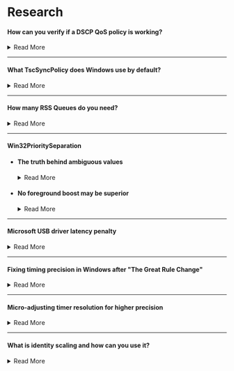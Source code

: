 # Research

#### How can you verify if a DSCP QoS policy is working?

<details>

<summary>Read More</summary>

- Download and install [Microsoft Network Monitor 3.4](https://www.microsoft.com/en-us/download/details.aspx?id=4865)

- Create a new capture

    <img src="/media/network-monitor-new-capture.png" width="450">

- Open the application that you have applied a DSCP value for and reproduce a scenario where packets will be sent and received (e.g. an online gaming match)

- Press F5 to start logging. After 30 seconds or so press F7 to stop the log

- In the left-hand pane, click on the process name and click on a packet header. Expand the packet info under the frame details and finally expand the Ipv4 subcategory. This will reveal the current DSCP value of each frame

    <img src="/media/network-monitor-dscp-value.png" width="400">

</details>

---

#### What TscSyncPolicy does Windows use by default?

<details>

<summary>Read More</summary>
<br>

After searching through the decompiled ``ntoskrnl.exe`` pseudocode in [Hex-Rays IDA](https://hex-rays.com/products/idahome), I noticed that HalpTscSyncPolicy is changed when TscSyncPolicy is configured by modifying the BCD store. Despite many claims of enhanced being the default value, there has not been evidence, so I decided to find out myself.

We can read HalpTscSyncPolicy in a local kernel debugger such as [WinDbg](https://docs.microsoft.com/en-us/windows-hardware/drivers/debugger/debugger-download-tools) in real-time to find out the different values it returns with different bcd store configurations.

``bcdedit.exe /deletevalue tscsyncpolicy`` (Windows default)

```
lkd> dd HalpTscSyncPolicy l1
fffff801`2de4a3ac  00000000
```

``bcdedit.exe /set tscsyncpolicy default``

```
lkd> dd HalpTscSyncPolicy l1
fffff803`1dc4a3ac  00000000
```

``bcdedit.exe /set tscsyncpolicy legacy``

```
lkd> dd HalpTscSyncPolicy l1
fffff805`1dc4a3ac  00000001
```

``bcdedit.exe /set tscsyncpolicy enhanced``

```
lkd> dd HalpTscSyncPolicy l1
fffff802`2864a3ac  00000002
```

In conclusion, Windows uses the default value, not enhanced or legacy. Although, the default value may correspond to another value which is not exposed by reading the output of HalpTscSyncPolicy.

</details>

---

#### How many RSS Queues do you need?

<details>

<summary>Read More</summary>
<br>

[Receive side scaling (RSS) is a network driver technology that enables the efficient distribution of network receive processing across multiple CPUs in multiprocessor systems](https://docs.microsoft.com/en-us/windows-hardware/drivers/network/introduction-to-receive-side-scaling). The amount you should use or need depends on your typical network load. In server environments, a large amount of RSS queues is desirable as receive processing delays will be reduced and ensures that no CPU is heavily loaded. The same concept can be applied to games however the network load differs significantly making it an invalid comparison, so I decided to carry out some experiments myself.

I simulated Valorant's network traffic in iperf using two machines (~300kb/s receive in deathmatch) and monitored the network driver's activity in xperf. Please note that RssBaseProcessor is set to 0, so theoretically, CPU 0 and CPU 1 should be handling DPCs/ISRs for ndis.sys.

<img src="/media/300kbps-ndis-xperf-report.png" width="500">

I noticed that despite having RSS queues set to 2, only CPU 1 was primarily handling interrupts for the driver which I assume was due to such little traffic. So I decided to re-test with the same configuration. However, this time I simulated 1Gbps network traffic to verify this.

<img src="/media/1gbps-ndis-xperf-report.png" width="500">

As expected, this scenario demonstrates that both CPU 0 and CPU 1 are handling DPCs/ISRs for ndis.sys.

Conclusion: During online matches, at most two RSS queues/cores are being utilized. However, there is no harm in using more than two, but it is important to be aware of the information above as people reserve consecutive cores specifically for the network driver when those core(s) could better be used for another driver or a real-time application. The amount of RSS queues a network adapter has may also determine the quality of the hardware, but this is yet to be explored but something to keep in mind.

</details>

---

#### Win32PrioritySeparation

- #### The truth behind ambiguous values

    <details>

    <summary>Read More</summary>
    <br>

    According to the documentation Windows allows up to 0x3F (63 decimal) because the bitmask is made up of 6-bits, so why do values above this exist? What happens if we enter a value greater than the (theoretically) maximum allowed?

    We can read PsPrioritySeparation and PspForegroundQuantum in a local kernel debugger such as WinDbg in real-time and use the quantum index provided in the Windows internals book to find out the different values it returns with different Win32PrioritySeparation entries.

    |PsPrioritySeparation|Foreground boost|
    |---|---|
    |2|3:1|
    |1|2:1|
    |0|1:1|

    <img src="/media/w32ps-quantum-index.png" width="600">

    Demonstration with the Windows default, 0x2 (2 decimal)

    ```
    lkd> dd PsPrioritySeparation L1
    fffff802`3a6fc5c4  00000002

    lkd> db PspForegroundQuantum L3
    fffff802`3a72e874  06 0c 12
    ```

    PspForegroundQuantum returns the values in hexadecimal, so we need to convert it to decimal in order to use the tables correctly. ``06 0c 12`` is equivalent to ``6 12 18`` and PsPrioritySeparation returns ``2``. In the tables, this corresponds to short, variable, 3:1. But we already knew this as it is documented by Microsoft, so now lets try an ambiguous value.

    ``0xffff3f91 (4294918033 decimal)``

    ```
    lkd> dd PsPrioritySeparation L1
    fffff802`3a6fc5c4  00000001

    lkd> db PspForegroundQuantum L3
    fffff802`3a72e874  0c 18 24
    ```

    ``0c 18 24`` is equivalent to ``12 24 36`` and PsPrioritySeparation returns ``1`` which corresponds to long, variable, 2:1. Nothing special as it seems, this is actually equivalent to values less than the maximum documented value as shown in [this csv](https://raw.githubusercontent.com/djdallmann/GamingPCSetup/master/CONTENT/RESEARCH/FINDINGS/win32prisep0to271.csv). I had the same results while testing various other values.

    Conclusion: Why does Windows allow us to enter values greater than 0x3F (63 decimal) if any value greater than this is equivalent to values less than the maximum documented value? The reason behind this is that the maximum value for a REG_DWORD is 0xFFFFFFFF (4294967295 decimal) and there are no restrictions in place to prevent users to entering an illogical value, so when the kernel reads the Win32PrioritySeparation registry key, it must account for invalid values, so it only reads a portion of the entered value. The portion it chooses to read is the first 6-bits of the bitmask which means values greater than 63 are recurring values. The table below consists of all possible values (consistent between client and server editions of Windows as ``00`` or ``11`` were not used in ``AABB`` of ``AABBCC`` in the bitmask which have different meanings on client/server). The time in milliseconds are based on the modern x86/x64 multiprocessor clock interrupt frequency.

    Although a foreground boost can not be used when using a fixed length interval in terms of the quantum, PsPrioritySeparation still changes, and another thread priority boosting mechanism just happens to use the value of it so in reality, a fixed 3:1 quantum should have a perceivable difference compared to a fixed 1:1 quantum. See the paragraph below from Windows Internals.

    > As will be described shortly, whenever a thread in the foreground process completes a wait operation on
    a kernel object, the kernel boosts its current (not base) priority by the current value of
    PsPrioritySeparation. (The windowing system is responsible for determining which process is
    considered to be in the foreground.) As described earlier in this chapter in the section “Controlling the
    quantum,” PsPrioritySeparation reflects the quantum-table index used to select quantums for the
    threads of foreground applications. However, in this case, it is being used as a priority boost value.

    |**Hexadecimal**|**Decimal**|**Binary**|**Interval**|**Length**|**ForegroundQU**|**BackgroundQU**|**TotalQU**|
    |---|---|---|---|---|---|---|---|
    |0x14|20|010100|Long|Variable|12 (62.50ms)|12 (62.50ms)|24 (125.00ms)
    |0x15|21|010101|Long|Variable|24 (125.00ms)|12 (62.50ms)|36 (187.50ms)
    |0x16|22|010110|Long|Variable|36 (187.50ms)|12 (62.50ms)|48 (250.00ms)
    |0x18|24|011000|Long|Fixed|36 (187.50ms)|36 (187.50ms)|72 (375.00ms)
    |0x19|25|011001|Long|Fixed|36 (187.50ms)|36 (187.50ms)|72 (375.00ms)
    |0x1A|26|011010|Long|Fixed|36 (187.50ms)|36 (187.50ms)|72 (375.00ms)
    |0x24|36|100100|Short|Variable|6 (31.25ms)|6 (31.25ms)|12 (62.50ms)
    |0x25|37|100101|Short|Variable|12 (62.50ms)|6 (31.25ms)|18 (93.75ms)
    |0x26|38|100110|Short|Variable|18 (93.75ms)|6 (31.25ms)|24 (125.00ms)
    |0x28|40|101000|Short|Fixed|18 (93.75ms)|18 (93.75ms)|36 (281.25ms)
    |0x29|41|101001|Short|Fixed|18 (93.75ms)|18 (93.75ms)|36 (281.25ms)
    |0x2A|42|101010|Short|Fixed|18 (93.75ms)|18 (93.75ms)|36 (281.25ms)

    </details>

- #### No foreground boost may be superior

    <details>

    <summary>Read More</summary>
    <br>

    Out of the box, Windows uses 0x2 (2 decimal) which (in terms of foreground boosting) means that the threads of foreground processes get three times as much processor time than the threads of background processes each time they are scheduled for the processor. While this is theoretically desirable when running your real-time application, we need to pause for a moment and think about the potential damage this may be doing.

    We can view the QuantumReset value in a local kernel debugger such as [WinDbg](https://docs.microsoft.com/en-us/windows-hardware/drivers/debugger/debugger-download-tools) in real-time to check what a process's share of the total quantum is.

    ```
    QuantumReset is the default, full quantum of each thread on the system when it
    is replenished This value is cached into each thread of the process, but the KPROCESS
    structure is easier to look at 
    ```

    A script must be used as a sleep delay is required so that the window can be brought to the front and be made the foreground process. ``!process 0 0`` can be used to list running processes on the system.

    Script.txt contents

    ```
    .sleep 1000
    dt nt!_KPROCESS <address> QuantumReset
    ```

    ---

    ``Valorant`` (real-time application)

    ```
    lkd> $$>a< "script.txt"
        +0x281 QuantumReset : 18 ''
    ```

    ``Csrss`` (input processing)

    ```
    lkd> $$>a< "script.txt"
        +0x281 QuantumReset : 6 ''
    ```

    ``System`` (Windows kernel)

    ```
    lkd> $$>a< "script.txt"
        +0x281 QuantumReset : 6 ''
    ```

    ``Audiodg`` (Windows audio)

    ```
    lkd> $$>a< "script.txt"
        +0x281 QuantumReset : 6 ''
    ```

    As you can see above, despite their importance, the real-time application gets three times more CPU times than csrss, kernel and audio threads which can be problematic. If we use no foreground boost, all processes will get as much CPU time as each other (see below). The same result can be achieved with a fixed quantum because it automatically implies no foreground boost can be used

    ``Valorant`` (real-time application)

    ```
    lkd> $$>a< "script.txt"
        +0x281 QuantumReset : 6 ''
    ```

    ``Csrss`` (input processing)

    ```
    lkd> $$>a< "script.txt"
        +0x281 QuantumReset : 6 ''
    ```

    ``System`` (Windows kernel)

    ```
    lkd> $$>a< "script.txt"
        +0x281 QuantumReset : 6 ''
    ```

    ``Audiodg`` (Windows audio)

    ```
    lkd> $$>a< "script.txt"
        +0x281 QuantumReset : 6 ''
    ```

    </details>

---

#### Microsoft USB driver latency penalty

<details>

<summary>Read More</summary>
<br>

On a stock Win10 installation, the Wdf01000.sys driver handles USB connectivity but using it comes with a major latency penalty compared to using vendor USB drivers.

#### ``Wdf01000.sys``

<img src="/media/wdf01000-usb-xperf-report.png" width="500">

#### ``amdxhc31.sys (vendor USB drivers)``

<img src="/media/amdxhc31-usb-xperf-report.png" width="500">

Excluding benchmark variation, ISR/DPC count and ISR latency is identical. However, with the vendor drivers, DPC latency was positively impacted and for this reason it would be appropriate to update the USB driver if applicable, but your mileage may vary so feel free to benchmark it on your own system.

</details>

---

#### Fixing timing precision in Windows after "The Great Rule Change"

<details>

<summary>Read More</summary>
<br>

Starting with 2004, the calling process attempting to raise the clock interrupt frequency no longer functions on a global level and is independent of other processes running on the system. A recent comment on the [Great Rule Change](https://randomascii.wordpress.com/2020/10/04/windows-timer-resolution-the-great-rule-change) article suggested a registry key (see below) which claims to restore the old timer implementation, so I decided to investigate.

```
[HKEY_LOCAL_MACHINE\SYSTEM\CurrentControlSet\Control\Session Manager\kernel]
"GlobalTimerResolutionRequests"=dword:00000001
```

I wrote two programs similar to Bruce Dawson's [measure_interval.cpp](https://github.com/randomascii/blogstuff/blob/main/timer_interval/measure_interval.cpp) and [change_interval.cpp](https://github.com/randomascii/blogstuff/blob/main/timer_interval/change_interval.cpp) program to benchmark how long the system sleeps for in reality when trying to sleep for 1ms by calling Sleep(1) and to raise the timer resolution. Compiled binaries and the source code can be found in the [TimerResolution repository](https://github.com/amitxv/TimerResolution). As the minimum resolution is 15.625ms, Sleep(1) has the potential to sleep up to ~16ms depending on the current resolution. We can determine whether another process calling for a higher resolution increases the sleep precision of our measure program.

**MeasureSleep.cpp**:

```cpp
ULONG MinimumResolution, MaximumResolution, CurrentResolution;
LARGE_INTEGER start, end, freq;

QueryPerformanceFrequency(&freq);

for (;;) {
    // get current resolution
    NtQueryTimerResolution(&MinimumResolution, &MaximumResolution, &CurrentResolution)

    // benchmark Sleep(1)
    QueryPerformanceCounter(&start);
    Sleep(1);
    QueryPerformanceCounter(&end);

    double delta_s = (double)(end.QuadPart - start.QuadPart) / freq.QuadPart;
    double delta_ms = delta_s * 1000;

    std::cout << "Resolution: " << (CurrentResolution / 10000.0) << "ms, Sleep(1) slept " << delta_ms << "ms (delta: " << delta_ms - 1 << ")\n";

    Sleep(1000); // pause for a second between iterations
}
```

**SetTimerResolution.cpp**:

```cpp
ULONG MinimumResolution, MaximumResolution, CurrentResolution;

NtQueryTimerResolution(&MinimumResolution, &MaximumResolution, &CurrentResolution)
NtSetTimerResolution(MaximumResolution, true, &CurrentResolution)

std::cout << "Resolution set to: " << (CurrentResolution / 10000.0) << "ms\n";
Sleep(INFINITE);
```

**Results (Windows 10 21H2 Client)**:

```
Resolution: 0.499200ms, Sleep(1) slept 15.510000ms (delta: 14.510000)
Resolution: 0.499200ms, Sleep(1) slept 15.540000ms (delta: 14.540000)
Resolution: 0.499200ms, Sleep(1) slept 15.480000ms (delta: 14.480000)
Resolution: 0.499200ms, Sleep(1) slept 15.581000ms (delta: 14.581000)
Resolution: 0.499200ms, Sleep(1) slept 15.547400ms (delta: 14.547400)
Resolution: 0.499200ms, Sleep(1) slept 15.474400ms (delta: 14.474400)
Resolution: 0.499200ms, Sleep(1) slept 15.475700ms (delta: 14.475700)
Resolution: 0.499200ms, Sleep(1) slept 15.546600ms (delta: 14.546600)
Resolution: 0.499200ms, Sleep(1) slept 15.480700ms (delta: 14.480700)
Resolution: 0.499200ms, Sleep(1) slept 15.504500ms (delta: 14.504500)
```

0.5ms resolution is requested, but it seems that it did not increase the precision of Sleep(1) which meant the registry key was not working, so I decided to dig further. Upon searching for the entry in ``ntoskrnl.exe`` with [Hex-Rays IDA](https://hex-rays.com/products/idahome), it seems that the string ``GlobalTimerResolutionRequests`` was nowhere to be found. Subsequently, I grabbed the kernel from Windows 11 22H2 and the string along with the entry seemed to exist in there. For reference, it is ``KiGlobalTimerResolutionRequests`` which can be read in a local kernel debugger such as WinDbg.

After collecting all the kernels from Windows 10 2004 - 22H2 client, LTSC and server editions, I can conclude that the entry only exists in server 2022+ and Windows 11+ and we can test this by checking if the entry can be successfully read, see below for an example. Random observation; the registry key is present and already set to 1 on server 2022+

**Server 2022+ and Windows 11+**:

```
lkd> dd KiGlobalTimerResolutionRequests L1
fffff803`444fb5c6  00000000
```

**Any other build**:

```
lkd> dd KiGlobalTimerResolutionRequests L1
Couldn't resolve error at 'KiGlobalTimerResolutionRequests '
```

Now that we have established what the supported Windows versions are, let's re-test the registry key. I'll be using Windows 11 (for a particular reason which is explained later).

**Results (Windows 11 22H2)**:

```
Resolution: 0.500000ms, Sleep(1) slept 1.496800ms (delta: 0.496800)
Resolution: 0.500000ms, Sleep(1) slept 1.495600ms (delta: 0.495600)
Resolution: 0.500000ms, Sleep(1) slept 1.495300ms (delta: 0.495300)
Resolution: 0.500000ms, Sleep(1) slept 1.495600ms (delta: 0.495600)
Resolution: 0.500000ms, Sleep(1) slept 1.496400ms (delta: 0.496400)
Resolution: 0.500000ms, Sleep(1) slept 1.495300ms (delta: 0.495300)
Resolution: 15.625000ms, Sleep(1) slept 15.623500ms (delta: 14.623500)
Resolution: 15.625000ms, Sleep(1) slept 15.624500ms (delta: 14.624500)
Resolution: 15.625000ms, Sleep(1) slept 15.616100ms (delta: 14.616100)
Resolution: 15.625000ms, Sleep(1) slept 15.624200ms (delta: 14.624200)
```

As shown above, the registry key is working and Sleep(1) is sleeping around ~1.5ms which is what we want (the closer to 1ms the better). However, you can see that it was sleeping for ~16 ms towards the end. This is because I deliberately minimized the calling process to check whether GlobalTimerResolutionRequests circumvents this change (which it does not) as previously demonstrated:

- See [media/windows11-timeapi-changes.png](/media/windows11-timeapi-changes.png)

> Starting with Windows 11, if a window-owning process becomes fully occluded, minimized, or otherwise invisible or inaudible to the end user, Windows does not guarantee a higher resolution than the default system resolution. See SetProcessInformation for more information on this behavior.

Luckily, [SetProcessInformation](https://learn.microsoft.com/en-us/windows/win32/api/processthreadsapi/nf-processthreadsapi-setprocessinformation) can be used so that the calling process's resolution request is respected regardless of it's state. This is done by adding the following lines:

```cpp
PROCESS_POWER_THROTTLING_STATE PowerThrottling;
RtlZeroMemory(&PowerThrottling, sizeof(PowerThrottling));

PowerThrottling.Version = PROCESS_POWER_THROTTLING_CURRENT_VERSION;
PowerThrottling.ControlMask = PROCESS_POWER_THROTTLING_IGNORE_TIMER_RESOLUTION;
PowerThrottling.StateMask = 0;

SetProcessInformation(GetCurrentProcess(), ProcessPowerThrottling, &PowerThrottling, sizeof(PowerThrottling));
```

Now we can confirm whether this works by minimizing the calling process as shown below to check if the resolution remains at ~0.5ms, and it indeed does.

```
Resolution: 0.500000ms, Sleep(1) slept 1.494400ms (delta: 0.494400)
Resolution: 0.500000ms, Sleep(1) slept 1.494700ms (delta: 0.494700)
Resolution: 0.500000ms, Sleep(1) slept 1.494900ms (delta: 0.494900)
Resolution: 0.500000ms, Sleep(1) slept 1.495200ms (delta: 0.495200)
Resolution: 0.500000ms, Sleep(1) slept 1.495800ms (delta: 0.495800) // minimized around here
Resolution: 0.500000ms, Sleep(1) slept 1.495900ms (delta: 0.495900)
Resolution: 0.500000ms, Sleep(1) slept 1.495900ms (delta: 0.495900)
Resolution: 0.500000ms, Sleep(1) slept 1.495800ms (delta: 0.495800)
Resolution: 0.500000ms, Sleep(1) slept 1.495500ms (delta: 0.495500)
Resolution: 0.500000ms, Sleep(1) slept 1.494400ms (delta: 0.494400)
```

</details>

---

#### Micro-adjusting timer resolution for higher precision

<details>

<summary>Read More</summary>
<br>

Everyone is aware that raising the clock interrupt frequency/timer resolution results in higher precision. On most systems, 0.5ms is the maximum supported resolution, but what advantage does micro-adjusting the resolution bring to the table?

During a period of testing, I mistakenly set the timer resolution to arbitrary value instead of the maximum supported and noticed that the sleep delays being measured in the [MeasureSleep](https://github.com/amitxv/TimerResolution) program were reproducibly lower compared to any resolution that was requested before. The results below consist of the sleep delays with different requested resolutions.

**1.000ms**:

```
Resolution: 0.999600ms, Sleep(1) slept 1.998081ms (delta: 0.998081)
Resolution: 0.999600ms, Sleep(1) slept 1.998593ms (delta: 0.998593)
Resolution: 0.999600ms, Sleep(1) slept 1.999105ms (delta: 0.999105)
Resolution: 0.999600ms, Sleep(1) slept 1.998849ms (delta: 0.998849)
Resolution: 0.999600ms, Sleep(1) slept 1.998849ms (delta: 0.998849)
Resolution: 0.999600ms, Sleep(1) slept 1.999105ms (delta: 0.999105)
Resolution: 0.999600ms, Sleep(1) slept 1.998849ms (delta: 0.998849)
Resolution: 0.999600ms, Sleep(1) slept 1.999105ms (delta: 0.999105)
Resolution: 0.999600ms, Sleep(1) slept 1.998849ms (delta: 0.998849)
Resolution: 0.999600ms, Sleep(1) slept 1.998593ms (delta: 0.998593)
```

**0.507ms**:

```
Resolution: 0.506800ms, Sleep(1) slept 1.012480ms (delta: 0.012480)
Resolution: 0.506800ms, Sleep(1) slept 1.011456ms (delta: 0.011456)
Resolution: 0.506800ms, Sleep(1) slept 1.012224ms (delta: 0.012224)
Resolution: 0.506800ms, Sleep(1) slept 1.012736ms (delta: 0.012736)
Resolution: 0.506800ms, Sleep(1) slept 1.012736ms (delta: 0.012736)
Resolution: 0.506800ms, Sleep(1) slept 1.012992ms (delta: 0.012992)
Resolution: 0.506800ms, Sleep(1) slept 1.012480ms (delta: 0.012480)
Resolution: 0.506800ms, Sleep(1) slept 1.012224ms (delta: 0.012224)
Resolution: 0.506800ms, Sleep(1) slept 1.012736ms (delta: 0.012736)
Resolution: 0.506800ms, Sleep(1) slept 1.012736ms (delta: 0.012736)
```

**0.500ms**:

```
Resolution: 0.499200ms, Sleep(1) slept 1.496064ms (delta: 0.496064)
Resolution: 0.499200ms, Sleep(1) slept 1.497856ms (delta: 0.497856)
Resolution: 0.499200ms, Sleep(1) slept 1.497344ms (delta: 0.497344)
Resolution: 0.499200ms, Sleep(1) slept 1.496832ms (delta: 0.496832)
Resolution: 0.499200ms, Sleep(1) slept 1.497088ms (delta: 0.497088)
Resolution: 0.499200ms, Sleep(1) slept 1.497344ms (delta: 0.497344)
Resolution: 0.499200ms, Sleep(1) slept 1.497088ms (delta: 0.497088)
Resolution: 0.499200ms, Sleep(1) slept 1.496832ms (delta: 0.496832)
Resolution: 0.499200ms, Sleep(1) slept 1.497088ms (delta: 0.497088)
Resolution: 0.499200ms, Sleep(1) slept 1.496832ms (delta: 0.496832)
```

Despite 0.500ms being a higher resolution than 0.507ms, it offers worse precision compared to a slightly lower resolution which is 0.507ms in this case. Note that this is also an arbitrary value, going higher than ~0.502ms is where Sleep(1) sleeps the same amount of time as if 0.500ms was requested on my system. It's a matter of finding a sweet spot with a low STDEV.

30+ candidates were asked to compare 0.500ms against 0.507ms on their system under load. The observations are listed below.

- 0.500ms resolution for a marginal percentage of candidates was *actually* providing higher precision than 0.507ms. We were not able to come to a conclusion as to why after comparing BCD store configuration, hardware, timers, CPU/RAM frequency, Windows versions and more

- The remainder of candidates were able to reproduce my results of 0.507ms providing higher precision than 0.500ms

- One candidate that was using a laptop had to lower the resolution to 0.600ms to achieve low deltas

- 0.500ms resolution provided a high resolution for all candidates on Windows 7. There was not a case where 0.500ms resulted in ~0.49ms deltas as shown above

</details>

---

#### What is identity scaling and how can you use it?

<details>

<summary>Read More</summary>
<br>

Identity scaling, sometimes referred to as *real no scaling*, is the operation which [SetDisplayConfig](https://learn.microsoft.com/en-us/windows/win32/api/winuser/nf-winuser-setdisplayconfig) uses when the desktop and monitor resolution are identical.

After monitoring registry activity while changing the scaling mode in the GPU control panel, the ``Scaling`` registry key is modified which align with the values in the [DISPLAYCONFIG_SCALING enum](https://learn.microsoft.com/en-us/windows/win32/api/wingdi/ne-wingdi-displayconfig_scaling) documentation. The comments below indicate what the GPU control panel options correspond to.

```
[HKEY_LOCAL_MACHINE\System\CurrentControlSet\Control\GraphicsDrivers\Configuration\<id>]
"Scaling"=dword:00000002
```

```cpp
typedef enum {
    DISPLAYCONFIG_SCALING_IDENTITY = 1,
    DISPLAYCONFIG_SCALING_CENTERED = 2, // No scaling
    DISPLAYCONFIG_SCALING_STRETCHED = 3, // Full-screen
    DISPLAYCONFIG_SCALING_ASPECTRATIOCENTEREDMAX = 4, // Aspect ratio
    DISPLAYCONFIG_SCALING_CUSTOM = 5,
    DISPLAYCONFIG_SCALING_PREFERRED = 128,
    DISPLAYCONFIG_SCALING_FORCE_UINT32 = 0xFFFFFFFF
} DISPLAYCONFIG_SCALING;
```

As you can see above, there is no option in the GPU control panel that corresponds to ``DISPLAYCONFIG_SCALING_IDENTITY``. Consequently, people have resorted to changing the ``Scaling`` value to 1 manually in registry and claim to perceive a difference, but does this actually set the scaling mode to identity scaling? Does changing the value even work when the native resolution is used? Isn't the identity scaling mode already being used with the native resolution? What other factors determine the scaling mode? After all, Microsoft states that this is a **request** for what scaling mode to use, it does not necessarily mean that it will be used.

All the questions above can be answered by simply retrieving the current scaling mode value with the data [QueryDisplayConfig](https://learn.microsoft.com/en-us/windows/win32/api/winuser/nf-winuser-querydisplayconfig) returns then test what it is in different scenarios. The example program in the documentation can be used to display the current scaling mode by logging ``path.targetInfo.scaling`` to the console. Compiled binaries and the source code can be found in the [QueryDisplayScaling repository](https://github.com/amitxv/QueryDisplayScaling).

The table below consists of my results after testing what the current scaling mode is with GPU/Display scaling, requesting different scaling modes and resolutions configured in the GPU control panel and [Custom Resolution Utility](https://www.monitortests.com/forum/Thread-Custom-Resolution-Utility-CRU).

```
PS C:\> .\QueryDisplayScaling.exe
Scaling Mode: 2
```

<table style="text-align: center;">
    <tr>
        <td rowspan="2">Peform Scaling On</td>
        <td rowspan="2">Requested Scaling Mode</td>
        <td colspan="3">Actual Scaling Mode</td>
    </tr>
    <tr>
        <td>Native (1920x1080)</td>
        <td>GPU Control Panel (1280x720)</td>
        <td>CRU (1280x720)</td>
    </tr>
    <tr>
        <td rowspan=4>GPU</td>
        <td>Identity (1)</td>
        <td>Identity (1)</td>
        <td>Aspect ratio (4)</td>
        <td>Identity (1)</td>
    </tr>
    <tr>
        <td>No scaling (2)</td>
        <td>Identity (1)</td>
        <td>Centered (2)</td>
        <td>Identity (1)</td>
    </tr>
    <tr>
        <td>Full-screen (3)</td>
        <td>Identity (1)</td>
        <td>Full-screen (3)</td>
        <td>Identity (1)</td>
    </tr>
    <tr>
        <td>Aspect ratio (4)</td>
        <td>Identity (1)</td>
        <td>Aspect ratio (4)</td>
        <td>Identity (1)</td>
    </tr>
    <tr>
        <td rowspan=4>Display</td>
        <td>Identity (1)</td>
        <td>Identity (1)</td>
        <td>Aspect ratio (4)</td>
        <td>Identity (1)</td>
    </tr>
    <tr>
        <td>No scaling (2)</td>
        <td>Identity (1)</td>
        <td>Centered (2)</td>
        <td>Identity (1)</td>
    </tr>
    <tr>
        <td>Full-screen (3)</td>
        <td>Identity (1)</td>
        <td>Full-screen (3)</td>
        <td>Identity (1)</td>
    </tr>
    <tr>
        <td>Aspect ratio (4)</td>
        <td>Identity (1)</td>
        <td>Aspect ratio (4)</td>
        <td>Identity (1)</td>
    </tr>
</table>

- Conclusion

    - No scaling in GPU control panel requests the centered (2) scaling mode

    - Requesting to use the identity (1) scaling mode with GPU scaling resorts to the aspect ratio (4) scaling mode

    - An observation that is not demonstrated in the table above is that, in my case, having two or more detailed resolutions in CRU with ``Perform Scaling On: GPU`` resulted in the centered, full-screen and aspect ratio scaling modes used (GPU scaling)

    - Due to the previous bullet point, the GPU/Display scaling option in the GPU control panel only makes a difference when using two or more detailed resolutions in CRU

    - Different combinations of settings can result in the same outcome

    - You can determine whether you are using identity scaling by checking if the resolution listed in the monitor OSD matches the desktop resolution. Otherwise, you are GPU scaling

</details>

<!-- ---

#### Title

<details>

<summary>Read More</summary>
<br>

</details> -->
